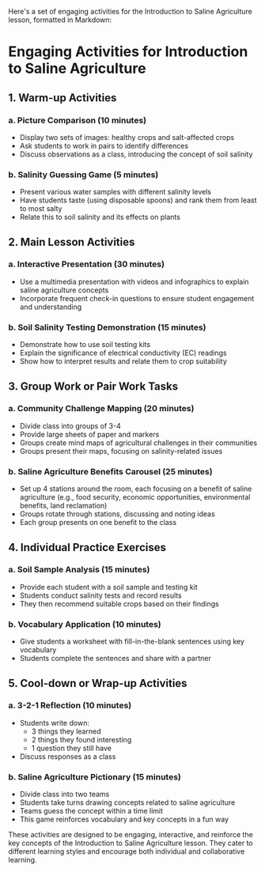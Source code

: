 Here's a set of engaging activities for the Introduction to Saline Agriculture lesson, formatted in Markdown:

# Engaging Activities for Introduction to Saline Agriculture

## 1. Warm-up Activities

### a. Picture Comparison (10 minutes)
- Display two sets of images: healthy crops and salt-affected crops
- Ask students to work in pairs to identify differences
- Discuss observations as a class, introducing the concept of soil salinity

### b. Salinity Guessing Game (5 minutes)
- Present various water samples with different salinity levels
- Have students taste (using disposable spoons) and rank them from least to most salty
- Relate this to soil salinity and its effects on plants

## 2. Main Lesson Activities

### a. Interactive Presentation (30 minutes)
- Use a multimedia presentation with videos and infographics to explain saline agriculture concepts
- Incorporate frequent check-in questions to ensure student engagement and understanding

### b. Soil Salinity Testing Demonstration (15 minutes)
- Demonstrate how to use soil testing kits
- Explain the significance of electrical conductivity (EC) readings
- Show how to interpret results and relate them to crop suitability

## 3. Group Work or Pair Work Tasks

### a. Community Challenge Mapping (20 minutes)
- Divide class into groups of 3-4
- Provide large sheets of paper and markers
- Groups create mind maps of agricultural challenges in their communities
- Groups present their maps, focusing on salinity-related issues

### b. Saline Agriculture Benefits Carousel (25 minutes)
- Set up 4 stations around the room, each focusing on a benefit of saline agriculture (e.g., food security, economic opportunities, environmental benefits, land reclamation)
- Groups rotate through stations, discussing and noting ideas
- Each group presents on one benefit to the class

## 4. Individual Practice Exercises

### a. Soil Sample Analysis (15 minutes)
- Provide each student with a soil sample and testing kit
- Students conduct salinity tests and record results
- They then recommend suitable crops based on their findings

### b. Vocabulary Application (10 minutes)
- Give students a worksheet with fill-in-the-blank sentences using key vocabulary
- Students complete the sentences and share with a partner

## 5. Cool-down or Wrap-up Activities

### a. 3-2-1 Reflection (10 minutes)
- Students write down:
  * 3 things they learned
  * 2 things they found interesting
  * 1 question they still have
- Discuss responses as a class

### b. Saline Agriculture Pictionary (15 minutes)
- Divide class into two teams
- Students take turns drawing concepts related to saline agriculture
- Teams guess the concept within a time limit
- This game reinforces vocabulary and key concepts in a fun way

These activities are designed to be engaging, interactive, and reinforce the key concepts of the Introduction to Saline Agriculture lesson. They cater to different learning styles and encourage both individual and collaborative learning.